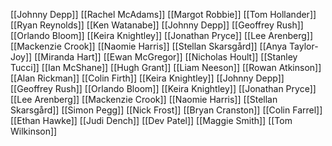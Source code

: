 [[Johnny Depp]]
[[Rachel McAdams]]
[[Margot Robbie]]
[[Tom Hollander]]
[[Ryan Reynolds]]
[[Ken Watanabe]]
[[Johnny Depp]]
[[Geoffrey Rush]]
[[Orlando Bloom]]
[[Keira Knightley]]
[[Jonathan Pryce]]
[[Lee Arenberg]]
[[Mackenzie Crook]]
[[Naomie Harris]]
[[Stellan Skarsgård]]
[[Anya Taylor-Joy]]
[[Miranda Hart]]
[[Ewan McGregor]]
[[Nicholas Hoult]]
[[Stanley Tucci]]
[[Ian McShane]]
[[Hugh Grant]]
[[Liam Neeson]]
[[Rowan Atkinson]]
[[Alan Rickman]]
[[Colin Firth]]
[[Keira Knightley]]
[[Johnny Depp]]
[[Geoffrey Rush]]
[[Orlando Bloom]]
[[Keira Knightley]]
[[Jonathan Pryce]]
[[Lee Arenberg]]
[[Mackenzie Crook]]
[[Naomie Harris]]
[[Stellan Skarsgård]]
[[Simon Pegg]]
[[Nick Frost]]
[[Bryan Cranston]]
[[Colin Farrel]]
[[Ethan Hawke]]
[[Judi Dench]]
[[Dev Patel]]
[[Maggie Smith]]
[[Tom Wilkinson]]
